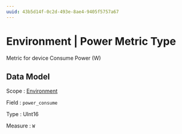 ```yaml
---
uuid: 43b5d14f-0c2d-493e-8ae4-9405f5757a67
---
```

# Environment | Power Metric Type

Metric for device Consume Power (W)

## Data Model

Scope
: [Environment](../../scopes/environment.md)

Field
: `power_consume`

Type
: UInt16

Measure
: `W`
